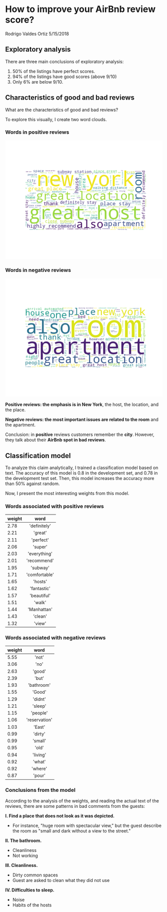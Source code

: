 How to improve your AirBnb review score?
================
Rodrigo Valdes Ortiz
5/15/2018

Exploratory analysis
--------------------

There are three main conclusions of exploratory analysis:

1.  50% of the listings have perfect scores.
2.  94% of the listings have good scores (above 9/10)
3.  Only 6% are below 9/10.

Characteristics of good and bad reviews
---------------------------------------

What are the characteristics of good and bad reviews?

To explore this visually, I create two word clouds.

### Words in positive reviews

![](../images/positive_words.png?raw=true)

### Words in negative reviews

![](../images/negative_words.png?raw=true)

**Positive reviews: the emphasis is in New York**, the host, the location, and the place.

**Negative reviews: the most important issues are related to the room** and the apartment.

Conclusion: in **positive** reviews customers remember the **city**. However, they talk about their **AirBnb spot in bad reviews**.

Classification model
--------------------

To analyze this claim analytically, I trained a classification model based on text. The accuracy of this model is 0.8 in the development set, and 0.78 in the development test set. Then, this model increases the accuracy more than 50% against random.

Now, I present the most interesting weights from this model.

### Words associated with positive reviews

| weight |      word     |
|--------|:-------------:|
| 2.78   |  'definitely' |
| 2.21   |    'great'    |
| 2.11   |   'perfect'   |
| 2.06   |    'super'    |
| 2.03   |  'everything' |
| 2.01   |  'recommend'  |
| 1.95   |    'subway'   |
| 1.71   | 'comfortable' |
| 1.65   |    'hosts'    |
| 1.62   |  'fantastic'  |
| 1.57   |  'beautiful'  |
| 1.51   |     'walk'    |
| 1.44   |  'Manhattan'  |
| 1.43   |    'clean'    |
| 1.32   |     'view'    |

### Words associated with negative reviews

| weight |      word     |
|--------|:-------------:|
| 5.55   |     'not'     |
| 3.06   |      'no'     |
| 2.63   |     'good'    |
| 2.39   |     'but'     |
| 1.93   |   'bathroom'  |
| 1.55   |     'Good'    |
| 1.29   |    'didnt'    |
| 1.21   |    'sleep'    |
| 1.15   |    'people'   |
| 1.06   | 'reservation' |
| 1.03   |     'East'    |
| 0.99   |    'dirty'    |
| 0.99   |    'small'    |
| 0.95   |     'old'     |
| 0.94   |    'living'   |
| 0.92   |     'what'    |
| 0.92   |    'where'    |
| 0.87   |     'pour'    |

### Conclusions from the model

According to the analysis of the weights, and reading the actual text of the reviews, there are some patterns in bad comments from the guests:

**I. Find a place that does not look as it was depicted.**

-   For instance, "huge room with spectacular view," but the guest describe the room as "small and dark without a view to the street."

**II. The bathroom.**

-   Cleanliness
-   Not working

**III. Cleanliness.**

-   Dirty common spaces
-   Guest are asked to clean what they did not use

**IV. Difficulties to sleep.**

-   Noise
-   Habits of the hosts
